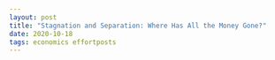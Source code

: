 ```yaml
---
layout: post
title: "Stagnation and Separation: Where Has All the Money Gone?"
date: 2020-10-18
tags: economics effortposts
---
```


